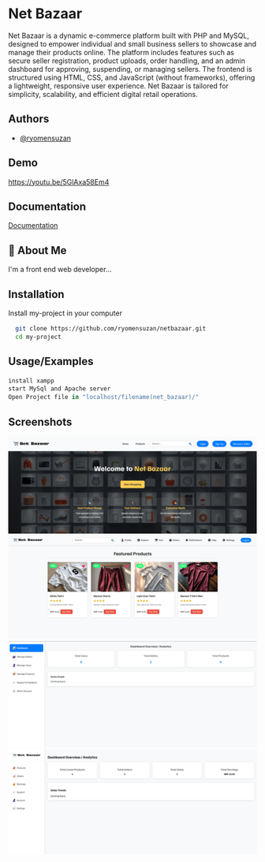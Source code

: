 
# Net Bazaar

Net Bazaar is a dynamic e-commerce platform built with PHP and MySQL, designed to empower individual and small business sellers to showcase and manage their products online. The platform includes features such as secure seller registration, product uploads, order handling, and an admin dashboard for approving, suspending, or managing sellers. The frontend is structured using HTML, CSS, and JavaScript (without frameworks), offering a lightweight, responsive user experience. Net Bazaar is tailored for simplicity, scalability, and efficient digital retail operations.


## Authors

- [@ryomensuzan](https://www.github.com/ryomensuzan)


## Demo
https://youtu.be/5GlAxa58Em4
## Documentation

[Documentation](documentation/Net_Bazaar.docx)


## 🚀 About Me
I'm a front end web developer...


## Installation

Install my-project in your computer

```bash
  git clone https://github.com/ryomensuzan/netbazaar.git
  cd my-project
```
    
## Usage/Examples

```javascript
install xampp
start MySql and Apache server
Open Project file in "localhost/filename(net_bazaar)/"
```

## Screenshots

![App Screenshot](assets/landing%20page.png)
![App Screenshot](assets/user%20Dashboard.png)
![App Screenshot](assets/admin%20dashboard.png)
![App Screenshot](assets/seller%20Dashboard.png)